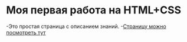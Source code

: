 # Моя первая работа на HTML+CSS

-Это простая страница с описанием знаний.
-[Страницу можно посмотреть тут](pro100redel.github.io/portfolio/)
